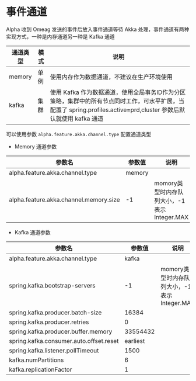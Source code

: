 # 事件通道

Alpha 收到 Omeag 发送的事件后放入事件通道等待 Akka 处理，事件通道有两种实现方式，一种是内存通道另一种是 Kafka 通道

| 通道类型 | 模式 | 说明                                                         |
| -------- | ---- | ------------------------------------------------------------ |
| memory   | 单例 | 使用内存作为数据通道，不建议在生产环境使用                   |
| kafka    | 集群 | 使用 Kafka 作为数据通道，使用全局事务ID作为分区策略，集群中的所有节点同时工作，可水平扩展，当配置了 spring.profiles.active=prd,cluster 参数后默认就使用 kafka 通道 |

 可以使用参数 `alpha.feature.akka.channel.type` 配置通道类型

- Memory 通道参数

| 参数名                                 | 参数值 | 说明                                        |
| -------------------------------------- | ------ | ------------------------------------------- |
| alpha.feature.akka.channel.type        | memory |                                             |
| alpha.feature.akka.channel.memory.size | -1     | momory类型时内存队列大小，-1表示Integer.MAX |

- Kafka 通道参数

| 参数名                                  | 参数值   | 说明                                        |
| --------------------------------------- | -------- | ------------------------------------------- |
| alpha.feature.akka.channel.type         | kafka    |                                             |
| spring.kafka.bootstrap-servers          | -1       | momory类型时内存队列大小，-1表示Integer.MAX |
| spring.kafka.producer.batch-size        | 16384    |                                             |
| spring.kafka.producer.retries           | 0        |                                             |
| spring.kafka.producer.buffer.memory     | 33554432 |                                             |
| spring.kafka.consumer.auto.offset.reset | earliest |                                             |
| spring.kafka.listener.pollTimeout       | 1500     |                                             |
| kafka.numPartitions                     | 6        |                                             |
| kafka.replicationFactor                 | 1        |                                             |



